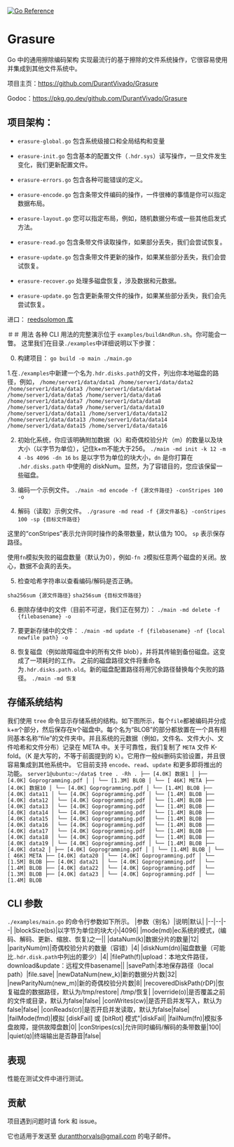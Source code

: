 [![Go Reference](https://pkg.go.dev/badge/github.com/DurantVivado/Grasure.svg)](https://pkg.go.dev/github.com/DurantVivado/Grasure)
# Grasure

Go 中的通用擦除编码架构
实现最流行的基于擦除的文件系统操作，它很容易使用并集成到其他文件系统中。

项目主页：https://github.com/DurantVivado/Grasure

Godoc：https://pkg.go.dev/github.com/DurantVivado/Grasure


## 项目架构：
<!-- - `main.go` 包含主函数。对于每次运行，在“编码”、“读取”、“更新”、“缩放”、“删除”、...之间进行操作-->

- `erasure-global.go` 包含系统级接口和全局结构和变量

- `erasure-init.go` 包含基本的配置文件（`.hdr.sys`）读写操作，一旦文件发生变化，我们更新配置文件。

- `erasure-errors.go` 包含各种可能错误的定义。

- `erasure-encode.go` 包含条带文件编码的操作，一件很棒的事情是你可以指定数据布局。

- `erasure-layout.go` 您可以指定布局，例如，随机数据分布或一些其他启发式方法。

- `erasure-read.go` 包含条带文件读取操作，如果部分丢失，我们会尝试恢复。

- `erasure-update.go` 包含条带文件更新的操作，如果某些部分丢失，我们会尝试恢复。

- `erasure-recover.go` 处理多磁盘恢复，涉及数据和元数据。

- `erasure-update.go` 包含更新条带文件的操作，如果某些部分丢失，我们会先尝试恢复。

进口：
[reedsolomon 库](https://github.com/klauspost/reedsolomon)


＃＃ 用法
各种 CLI 用法的完整演示位于 `examples/buildAndRun.sh`。你可能会一瞥。
这里我们在目录`./examples`中详细说明以下步骤：

0. 构建项目：
``
go build -o main ./main.go
``

1.在`./examples`中新建一个名为`.hdr.disks.path`的文件，列出你本地磁盘的路径，例如，
``
/home/server1/data/data1
/home/server1/data/data2
/home/server1/data/data3
/home/server1/data/data4
/home/server1/data/data5
/home/server1/data/data6
/home/server1/data/data7
/home/server1/data/data8
/home/server1/data/data9
/home/server1/data/data10
/home/server1/data/data11
/home/server1/data/data12
/home/server1/data/data13
/home/server1/data/data14
/home/server1/data/data15
/home/server1/data/data16
``

2. 初始化系统，你应该明确附加数据（k）和奇偶校验分片（m）的数量以及块大小（以字节为单位），记住k+m不能大于256。
``
./main -md init -k 12 -m 4 -bs 4096 -dn 16
``
`bs` 是以字节为单位的块大小，`dn` 是你打算在 `.hdr.disks.path` 中使用的 diskNum。显然，为了容错目的，您应该保留一些磁盘。

3. 编码一个示例文件。
``
./main -md encode -f {源文件路径} -conStripes 100 -o
``

4. 解码（读取）示例文件。
``
./grasure -md read -f {源文件基名} -conStripes 100 -sp {目标文件路径}
``

这里的“conStripes”表示允许同时操作的条带数量，默认值为 100。
`sp` 表示保存路径。

使用`fn`模拟失败的磁盘数量（默认为0），例如`-fn 2`模拟任意两个磁盘的关闭。放心，数据不会真的丢失。

5. 检查哈希字符串以查看编码/解码是否正确。

``
sha256sum {源文件路径}
``
``
sha256sum {目标文件路径}
``

6. 删除存储中的文件（目前不可逆，我们正在努力）：
``
./main -md delete -f {filebasename} -o
``

7. 要更新存储中的文件：
``
./main -md update -f {filebasename} -nf {local newfile path} -o
``

8. 恢复磁盘（例如故障磁盘中的所有文件 blob），并将其传输到备份磁盘。这变成了一项耗时的工作。
之前的磁盘路径文件将重命名为`.hdr.disks.path.old`。新的磁盘配置路径将用冗余路径替换每个失败的路径。
``
./main -md 恢复
``


## 存储系统结构
我们使用 `tree` 命令显示存储系统的结构。如下图所示，每个`file`都被编码并分成`k`+`m`个部分，然后保存在`N`个磁盘中。每个名为“BLOB”的部分都放置在一个具有相同基本名称“file”的文件夹中。并且系统的元数据（例如，文件名、文件大小、文件哈希和文件分布）记录在 META 中。关于可靠性，我们复制了 `META` 文件 K-fold。（K 是大写的，不等于前面提到的 `k`）。它用作一般纠删码实验设置，并且很容易集成到其他系统中。
它目前支持 `encode`、`read`、`update` 和更多即将推出的功能。
 ``
 server1@ubuntu:~/data$ tree . -Rh
.
├── [4.0K] 数据1
│ ├── [4.0K] Goprogramming.pdf
│ │ └── [1.3M] BLOB
│ └── [ 46K] META
├── [4.0K] 数据10
│ └── [4.0K] Goprogramming.pdf
│ └── [1.4M] BLOB
├── [4.0K] data11
│ └── [4.0K] Goprogramming.pdf
│ └── [1.4M] BLOB
├── [4.0K] data12
│ └── [4.0K] Goprogramming.pdf
│ └── [1.4M] BLOB
├── [4.0K] data13
│ └── [4.0K] Goprogramming.pdf
│ └── [1.4M] BLOB
├── [4.0K] data14
│ └── [4.0K] Goprogramming.pdf
│ └── [1.4M] BLOB
├── [4.0K] data15
│ └── [4.0K] Goprogramming.pdf
│ └── [1.4M] BLOB
├── [4.0K] data16
│ └── [4.0K] Goprogramming.pdf
│ └── [1.4M] BLOB
├── [4.0K] data17
│ └── [4.0K] Goprogramming.pdf
│ └── [1.4M] BLOB
├── [4.0K] data18
│ └── [4.0K] Goprogramming.pdf
│ └── [1.4M] BLOB
├── [4.0K] data19
│ └── [4.0K] Goprogramming.pdf
│ └── [1.4M] BLOB
├── [4.0K] data2
│ ├── [4.0K] Goprogramming.pdf
│ │ └── [1.4M] BLOB
│ └── [ 46K] META
├── [4.0K] data20
│ └── [4.0K] Goprogramming.pdf
│ └── [1.5M] BLOB
├── [4.0K] data21
│ └── [4.0K] Goprogramming.pdf
│ └── [1.4M] BLOB
├── [4.0K] data22
│ └── [4.0K] Goprogramming.pdf
│ └── [1.3M] BLOB
├── [4.0K] data23
│ └── [4.0K] Goprogramming.pdf
│ └── [1.4M] BLOB
``


## CLI 参数
`./examples/main.go` 的命令行参数如下所示。
|参数（别名）|说明|默认|
|--|--|--|
|blockSize(bs)|以字节为单位的块大小|4096|
|mode(md)|ec系统的模式，(编码、解码、更新、缩放、恢复)之一||
|dataNum(k)|数据分片的数量|12|
|parityNum(m)|奇偶校验分片的数量（容错）|4|
|diskNum(dn)|磁盘数量（可能比`.hdr.disk.path`中列出的要少）|4|
|filePath(f)|upload：本地文件路径，download&update：远程文件basename||
|savePath|本地保存路径（local path）|file.save|
|newDataNum(new_k)|新的数据分片数|32|
|newParityNum(new_m)|新的奇偶校验分片数|8|
|recoveredDiskPath(rDP)|恢复磁盘的数据路径，默认为/tmp/restore| /tmp/恢复|
|override(o)|是否覆盖之前的文件或目录，默认为false|false|
|conWrites(cw)|是否开启并发写入，默认为false|false|
|conReads(cr)|是否开启并发读取，默认为false|false|
|failMode(fmd)|模拟 [diskFail] 或 [bitRot] 模式"|diskFail|
|failNum(fn)|模拟多盘故障，提供故障盘数|0|
|conStripes(cs)|允许同时编码/解码的条带数量|100|
|quiet(q)|终端输出是否静音|false|

## 表现
性能在测试文件中进行测试。

## 贡献
项目遇到问题时请 fork 和 issue。

它也适用于发送至 [durantthorvals@gmail.com]() 的电子邮件。